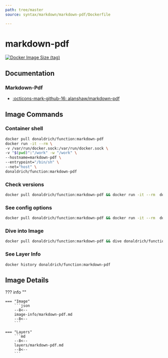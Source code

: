 ```yaml
---
path: tree/master
source: syntax/markdown/markdown-pdf/Dockerfile

---
```


# markdown-pdf

[![Docker Image Size (tag)](https://img.shields.io/docker/image-size/donaldrich/function/markdown-pdf?color=blue&label=donaldrich/function:markdown-pdf&logo=docker&style=flat-square)](https://hub.docker.com/r/donaldrich/function/markdown-pdf)

## Documentation

### Markdown-Pdf

* [:octicons-mark-github-16: alanshaw/markdown-pdf](https://github.com/alanshaw/markdown-pdf)

## Image Commands

### Container shell

```sh
docker pull donaldrich/function:markdown-pdf
docker run -it --rm \
-v /var/run/docker.sock:/var/run/docker.sock \
-v "$(pwd)":"/work" -w "/work" \
--hostname=markdown-pdf \
--entrypoint="/bin/sh" \
--net="host" \
donaldrich/function:markdown-pdf
```

### Check versions

```sh
docker pull donaldrich/function:markdown-pdf && docker run -it --rm  donaldrich/function:markdown-pdf validate
```

### See config options

```sh
docker pull donaldrich/function:markdown-pdf && docker run -it --rm  donaldrich/function:markdown-pdf help
```

### Dive into Image

```sh
docker pull donaldrich/function:markdown-pdf && dive donaldrich/function:markdown-pdf
```

### See Layer Info

```sh
docker history donaldrich/function:markdown-pdf
```

## Image Details

??? info ""

    === "Image"
        ```json
        --8<--
        image-info/markdown-pdf.md
        --8<--
        ```

    === "Layers"
        ```md
        --8<--
        layers/markdown-pdf.md
        --8<--
        ```
